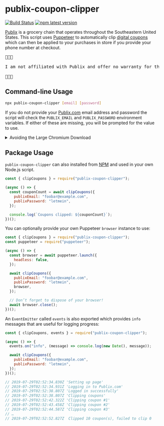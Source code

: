 # publix-coupon-clipper

[![Build Status](https://github.com/davecardwell/publix-coupon-clipper/workflows/Release/badge.svg)](https://github.com/davecardwell/publix-coupon-clipper/actions?workflow=Release)
[![npm latest version](https://img.shields.io/npm/v/publix-coupon-clipper/latest.svg)](https://www.npmjs.com/package/publix-coupon-clipper)

[Publix](https://www.publix.com/) is a grocery chain that operates throughout the Southeastern United States. This script uses [Puppeteer](https://developers.google.com/web/tools/puppeteer/) to automatically clip [digital coupons](https://www.publix.com/savings/coupons/digital-coupons) which can then be applied to your purchases in store if you provide your phone number at checkout.

<pre>🚨🚨🚨

I am not affiliated with Publix and offer no warranty for the use of this code.

🚨🚨🚨</pre>

## Command-line Usage

```sh
npx publix-coupon-clipper [email] [password]
```

If you do not provide your [Publix.com](https://www.publix.com/) email address and password the script will check the `PUBLIX_EMAIL` and `PUBLIX_PASSWORD` environment variables. If either of these are missing, you will be prompted for the value to use.

<details>
<summary>Avoiding the Large Chromium Download</summary>

When running `npx publix-coupon-clipper` the Puppeteer library will download Chromium each time (a >130Mb download as of writing).

To avoid this you can set the `PUPPETEER_DOWNLOAD_PATH` environment variable to reuse the same download each time. For example:

```sh
PUPPETEER_DOWNLOAD_PATH=/tmp/.publix-coupon-clipper-chromium npx publix-coupon-clipper
```

Alternatively you can set the `PUPPETEER_SKIP_CHROMIUM_DOWNLOAD` environment variable to `1` and `PUPPETEER_EXECUTABLE_PATH` to your existing Chrome install (eg. on macOS `'/Applications/Google Chrome.app/Contents/MacOS/Google Chrome'`).

See the Puppeteer documentation on [environment variables](https://github.com/puppeteer/puppeteer/blob/main/docs/api.md#environment-variables) for more, but also note that they only [guarantee support](https://github.com/puppeteer/puppeteer/#q-why-doesnt-puppeteer-vxxx-work-with-chromium-vyyy) for their bundled Chromium version.

</details>

## Package Usage

`publix-coupon-clipper` can also installed from [NPM](https://www.npmjs.com/package/publix-coupon-clipper) and used in your own Node.js script.

```javascript
const { clipCoupons } = require("publix-coupon-clipper");

(async () => {
  const couponCount = await clipCoupons({
    publixEmail: "foobar@example.com",
    publixPassword: "letmein",
  });

  console.log(`Coupons clipped: ${couponCount}`);
})();
```

You can optionally provide your own Puppeteer `browser` instance to use:

```javascript
const { clipCoupons } = require("publix-coupon-clipper");
const puppeteer = require("puppeteer");

(async () => {
  const browser = await puppeteer.launch({
    headless: false,
  });

  await clipCoupons({
    publixEmail: "foobar@example.com",
    publixPassword: "letmein",
    browser,
  });

  // Don’t forget to dispose of your browser!
  await browser.close();
})();
```

An `EventEmitter` called `events` is also exported which provides `info` messages that are useful for logging progress:

```javascript
const { clipCoupons, events } = require("publix-coupon-clipper");

(async () => {
  events.on("info", (message) => console.log(new Date(), message));

  await clipCoupons({
    publixEmail: "foobar@example.com",
    publixPassword: "letmein",
  });
})();

// 2019-07-29T02:52:34.830Z 'Setting up page'
// 2019-07-29T02:52:34.931Z 'Logging in to Publix.com'
// 2019-07-29T02:52:38.807Z 'Logged in successfully'
// 2019-07-29T02:52:38.807Z 'Clipping coupons'
// 2019-07-29T02:52:42.322Z 'Clipping coupon #1'
// 2019-07-29T02:52:43.458Z 'Clipping coupon #2'
// 2019-07-29T02:52:44.587Z 'Clipping coupon #3'
// …
// 2019-07-29T02:52:52.827Z  Clipped 10 coupon(s), failed to clip 0
```
